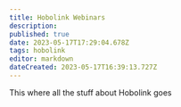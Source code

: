 ```yaml
---
title: Hobolink Webinars
description: 
published: true
date: 2023-05-17T17:29:04.678Z
tags: hobolink
editor: markdown
dateCreated: 2023-05-17T16:39:13.727Z
---
```


This where all the stuff about Hobolink goes